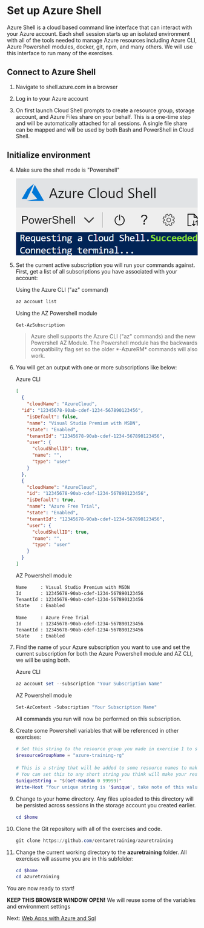 # Set up Azure Shell

  Azure Shell is a cloud based command line interface that can interact with your Azure account. Each shell session starts up an isolated environment with all of the tools needed to manage Azure resources including Azure CLI, Azure Powershell modules, docker, git, npm, and many others.  We will use this interface to run many of the exercises.

## Connect to Azure Shell

1. Navigate to shell.azure.com in a browser

2. Log in to your Azure account

3. On first launch Cloud Shell prompts to create a resource group, storage account, and Azure Files share on your behalf. This is a one-time step and will be automatically attached for all sessions. A single file share can be mapped and will be used by both Bash and PowerShell in Cloud Shell.

## Initialize environment

4. Make sure the shell mode is "Powershell"

    ![Shell mode](images/shell-powershell-dropdown.png)

5. Set the current active subscription you will run your commands against. First, get a list of all subscriptions you have associated with your account:

    Using the Azure CLI ("az" command)
    ```bash
    az account list
    ```

    Using the AZ Powershell module
    ```powershell
    Get-AzSubscription
    ```

    > Azure shell supports the Azure CLI ("az" commands) and the new Powershell AZ Module.  The Powershell module has the backwards compatibility flag set so the older \*-AzureRM\* commands will also work.

6. You will get an output with one or more subscriptions like below:

    Azure CLI
    ```json
    [
      {
        "cloudName": "AzureCloud",
      "id": "12345678-90ab-cdef-1234-567890123456",
        "isDefault": false,
        "name": "Visual Studio Premium with MSDN",
        "state": "Enabled",
        "tenantId": "12345678-90ab-cdef-1234-567890123456",
        "user": {
          "cloudShellID": true,
          "name": "",
          "type": "user"
        }
      },
      {
        "cloudName": "AzureCloud",
        "id": "12345678-90ab-cdef-1234-567890123456",
        "isDefault": true,
        "name": "Azure Free Trial",
        "state": "Enabled",
        "tenantId": "12345678-90ab-cdef-1234-567890123456",
        "user": {
          "cloudShellID": true,
          "name": "",
          "type": "user"
        }
      }
    ]
    ```

    AZ Powershell module
    ```
    Name     : Visual Studio Premium with MSDN
    Id       : 12345678-90ab-cdef-1234-567890123456
    TenantId : 12345678-90ab-cdef-1234-567890123456
    State    : Enabled

    Name     : Azure Free Trial
    Id       : 12345678-90ab-cdef-1234-567890123456
    TenantId : 12345678-90ab-cdef-1234-567890123456
    State    : Enabled
    ```

7. Find the name of your Azure subscription you want to use and set the current subscription for both the Azure Powershell module and AZ CLI, we will be using both.

    Azure CLI
    ```powershell
    az account set --subscription "Your Subscription Name"
    ```

    AZ Powershell module
    ```powershell
    Set-AzContext -Subscription "Your Subscription Name"
    ```

    All commands you run will now be performed on this subscription.

8. Create some Powershell variables that will be referenced in other exercises:

    ```powershell
    # Set this string to the resource group you made in exercise 1 to store your Azure SQL Server.
    $resourceGroupName = "azure-training-rg"

    # This is a string that will be added to some resource names to make sure there are no name conflicts among the class attendees. Many Azure resources require a name that is globally unique so public DNS entries can be assigned to them.
    # You can set this to any short string you think will make your resource names (like your user name).
    $uniqueString = "$(Get-Random 0 99999)"
    Write-Host "Your unique string is '$unique', take note of this value for future exercises"
    ```

9. Change to your home directory. Any files uploaded to this directory will be persisted across sessions in the storage account you created earlier.

    ```powershell
    cd $home
    ```

10. Clone the Git repository with all of the exercises and code.

    ```powershell
    git clone https://github.com/centaretraining/azuretraining
    ```

11. Change the current working directory to the **azuretraining** folder. All exercises will assume you are in this subfolder:

    ```powershell
    cd $home
    cd azuretraining
    ```

You are now ready to start!

**KEEP THIS BROWSER WINDOW OPEN!** We will reuse some of the variables and environment settings

Next: [Web Apps with Azure and Sql](04-web-apps.md)